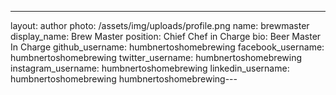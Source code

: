 ---
layout: author
photo: /assets/img/uploads/profile.png
name: brewmaster
display_name: Brew Master
position: Chief Chef in Charge
bio: Beer Master In Charge
github_username: humbnertoshomebrewing
facebook_username: humbnertoshomebrewing
twitter_username: humbnertoshomebrewing
instagram_username: humbnertoshomebrewing
linkedin_username: humbnertoshomebrewing
humbnertoshomebrewing---

